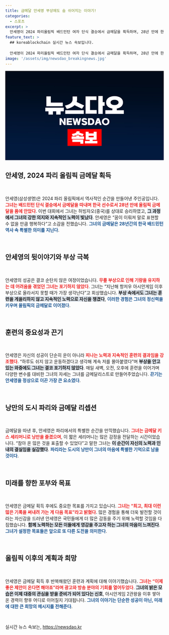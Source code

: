 ```yaml
---
title: 금메달 안세영 부상에도 숨 쉬어지는 이야기!
categories:
  - 스포츠
excerpt: >
  안세영이 2024 파리올림픽 배드민턴 여자 단식 결승에서 금메달을 획득하며, 28년 만에 한국에 쾌거를 안겼다. 그는 부상 속에서도 포기하지 않고 금메달의 기쁨을 만끽하며, 이제는 광고 제안도 받아들이겠다는 의지를 내비쳤다.
feature_text: >
  ## koreablockchain 실시간 뉴스 속보입니다.

  안세영이 2024 파리올림픽 배드민턴 여자 단식 결승에서 금메달을 획득하며, 28년 만에 한국에 쾌거를 안겼다. 그는 부상 속에서도 포기하지 않고 금메달의 기쁨을 만끽하며, 이제는 광고 제안도 받아들이겠다는 의지를 내비쳤다.
image: '/assets/img/newsdao_breakingnews.jpg'
---
```


<p><img src="/assets/img/newsdao_breakingnews.jpg" alt="koreablockchain 속보" /></p>

<h2 data-ke-size="size26">안세영, 2024 파리 올림픽 금메달 획득</h2>

<p data-ke-size="size16">&nbsp;</p>

<p>안세영(삼성생명)은 2024 파리 올림픽에서 역사적인 순간을 만들어낸 주인공입니다. <b><span style="color: #ee2323;">그녀는 배드민턴 단식 결승에서 금메달을 따내며 한국 선수로서 28년 만에 올림픽 금메달을 품에 안았다</span></b>. 이번 대회에서 그녀는 허빙자오(중국)를 상대로 승리하였고, <b><span style="background-color: #21538527;">그 과정에서 그녀의 강한 의지와 지속적인 노력이 빛났다</span></b>. 안세영은 “꿈이 이뤄져 말로 표현할 수 없을 만큼 행복하다”고 소감을 전했습니다. <b><span style="color: #1a5490;">그녀의 금메달은 28년간의 한국 배드민턴 역사 속 특별한 의미를 지닌다</span></b>.</p>

<p data-ke-size="size16">&nbsp;</p>

<h2 data-ke-size="size26">안세영의 뒷이야기와 부상 극복</h2>

<p data-ke-size="size16">&nbsp;</p>

<p>안세영의 성공은 결코 순탄치 않은 여정이었습니다. <b><span style="color: #ee2323;">무릎 부상으로 인해 기량을 유지하는 데 어려움을 겪었던 그녀는 포기하지 않았다</span></b>. 그녀는 “지난해 항저우 아시안게임 이후 부상으로 올라서지 못할 때가 가장 생각난다”고 회상했습니다. <b><span style="background-color: #21538527;">부상 속에서도 그녀는 훈련을 게을리하지 않고 지속적인 노력으로 자신을 챙겼다</span></b>, <b><span style="color: #1a5490;">이러한 경험은 그녀의 정신력을 키우며 올림픽의 금메달로 이어졌다</span></b>.</p>

<p data-ke-size="size16">&nbsp;</p>

<h2 data-ke-size="size26">훈련의 중요성과 끈기</h2>

<p data-ke-size="size16">&nbsp;</p>

<p>안세영은 자신의 성공이 단순히 운이 아니라 <b><span style="color: #ee2323;">피나는 노력과 지속적인 훈련의 결과임을 강조했다</span></b>. “하루도 쉬지 않고 운동하겠다고 생각해 계속 저를 몰아붙였다”며 <b><span style="background-color: #21538527;">부상을 안고 있는 와중에도 그녀는 결코 포기하지 않았다</span></b>. 매일 새벽, 오전, 오후에 훈련을 이어가며 다양한 변수를 대비한 그녀의 자세는 그녀를 금메달리스트로 만들어주었습니다. <b><span style="color: #1a5490;">끈기는 안세영을 정상으로 이끈 가장 큰 요소였다</span></b>.</p>

<p data-ke-size="size16">&nbsp;</p>

<h2 data-ke-size="size26">낭만의 도시 파리와 금메달 리셉션</h2>

<p data-ke-size="size16">&nbsp;</p>

<p>금메달을 따낸 후, 안세영은 파리에서의 특별한 순간을 만끽했습니다. <b><span style="color: #ee2323;">그녀는 금메달 키스 세리머니로 낭만을 즐겼으며</span></b>, 이 짧은 세리머니는 많은 감정을 전달하는 시간이었습니다. “참아 온 많은 것을 표출할 수 있었다”고 말한 그녀는 <b><span style="background-color: #21538527;">이 순간이 자신의 노력과 인내의 결실임을 실감했다</span></b>. <b><span style="color: #1a5490;">파리라는 도시의 낭만이 그녀의 마음에 특별한 기억으로 남을 것이다</span></b>.</p>

<p data-ke-size="size16">&nbsp;</p>

<h2 data-ke-size="size26">미래를 향한 포부와 목표</h2>

<p data-ke-size="size16">&nbsp;</p>

<p>안세영은 금메달 획득 후에도 중요한 목표를 가지고 있습니다. <b><span style="color: #ee2323;">그녀는 “최고, 최대 이런 많은 기록을 써내려 가는 게 다음 목표”라고 밝혔다</span></b>. 많은 경험을 통해 더욱 발전할 것이라는 자신감을 드러낸 안세영은 국민들에게 더 많은 감동을 주기 위해 노력할 것임을 다짐했습니다. <b><span style="background-color: #21538527;">함께 노력하는 모든 이들에게 영감을 주고자 하는 그녀의 마음이 느껴진다</span></b>. <b><span style="color: #1a5490;">그녀가 설정한 목표들은 앞으로 또 다른 도전을 의미한다</span></b>.</p>

<p data-ke-size="size16">&nbsp;</p>

<h2 data-ke-size="size26">올림픽 이후의 계획과 희망</h2>

<p data-ke-size="size16">&nbsp;</p>

<p>안세영은 금메달 획득 후 반복해왔던 훈련과 계획에 대해 이야기했습니다. <b><span style="color: #ee2323;">그녀는 “이제 좋은 제안이 온다면 해야죠”라며 광고와 방송 분야의 기회를 열어두었다</span></b>. <b><span style="background-color: #21538527;">그녀의 밝은 모습은 이제 대중의 관심을 받을 준비가 되어 있다는 신호</span></b>, 아시안게임 2관왕을 이후 쌓아온 경력이 향후 어디로 이어질지 기대됩니다. <b><span style="color: #1a5490;">그녀의 이야기는 단순한 성공이 아닌, 미래에 대한 큰 희망의 메시지를 전해준다</span></b>.</p>

<p data-ke-size="size16">&nbsp;</p>
실시간 뉴스 속보는, <a href="https://newsdao.kr" rel="dofollow">https://newsdao.kr</a>


